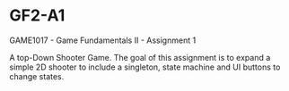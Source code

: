 # GF2-A1
GAME1017 - Game Fundamentals II - Assignment 1

A top-Down Shooter Game.
The goal of this assignment is to expand a simple 2D shooter to include a singleton, state machine and UI buttons to change states.

